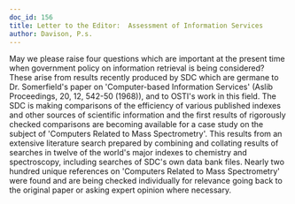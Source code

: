 ```yaml
---
doc_id: 156
title: Letter to the Editor:  Assessment of Information Services
author: Davison, P.s.
---
```


May we please raise four questions which are important at the present time
when government policy on information retrieval is being considered? These
arise from results recently produced by SDC which are germane to Dr.
Somerfield's paper on 'Computer-based Information Services' (Aslib
Proceedings, 20, 12, 542-50 (1968)), and to OSTI's work in this field.
  The SDC is making comparisons of the efficiency of various published
indexes and other sources of scientific information and the first results
of rigorously checked comparisons are becoming available for a case study
on the subject of 'Computers Related to Mass Spectrometry'.  This results
from an extensive literature search prepared by combining and collating
results of searches in twelve of the world's major indexes to chemistry and
spectroscopy, including searches of SDC's own data bank files.  Nearly
two hundred unique references on 'Computers Related to Mass Spectrometry'
were found and are being checked individually for relevance going back
to the original paper or asking expert opinion where necessary.